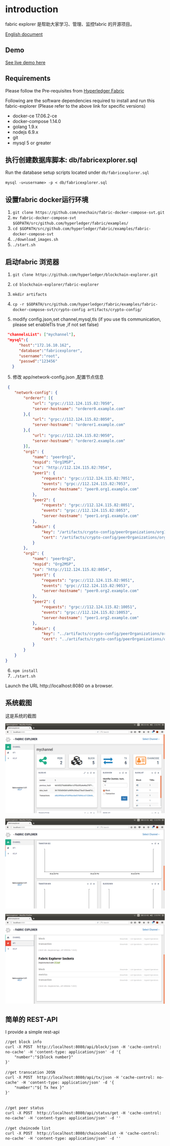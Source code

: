 # introduction

fabric explorer 是帮助大家学习、管理、监控fabric 的开源项目。

[English document](https://github.com/hyperledger/blockchain-explorer/blob/master/fabric-explorer/README.md)

## Demo
[See live demo here](http://112.124.115.82:8800/)


## Requirements

Please follow the Pre-requisites from [Hyperledger Fabric](http://hyperledger-fabric.readthedocs.io/en/latest/prereqs.html)

Following are the software dependencies required to install and run this fabric-explorer (Please refer to the above link for specific versions)
* docker-ce 17.06.2-ce
* docker-compose 1.14.0
* golang 1.9.x
* nodejs 6.9.x
* git
* mysql 5 or greater

## 执行创建数据库脚本: db/fabricexplorer.sql

Run the database setup scripts located under `db/fabricexplorer.sql`

`mysql -u<username> -p < db/fabricexplorer.sql`


## 设置fabric docker运行环境

1. `git clone https://github.com/onechain/fabric-docker-compose-svt.git`
2. `mv fabric-docker-compose-svt $GOPATH/src/github.com/hyperledger/fabric/examples/`
3. `cd $GOPATH/src/github.com/hyperledger/fabric/examples/fabric-docker-compose-svt`
4. `./download_images.sh`
5. `./start.sh`


## 启动fabric 浏览器

1. `git clone https://github.com/hyperledger/blockchain-explorer.git`
2. `cd blockchain-explorer/fabric-explorer`
3. `mkdir artifacts`
4. `cp -r $GOPATH/src/github.com/hyperledger/fabric/examples/fabric-docker-compose-svt/crypto-config artifacts/crypto-config/`

5. modify config.json,set channel,mysql,tls (if you use tls communication, please set  enableTls  true ,if not set false) 
```json
 "channelsList": ["mychannel"],
 "mysql":{
      "host":"172.16.10.162",
      "database":"fabricexplorer",
      "username":"root",
      "passwd":"123456"
   }
```

5. 修改 app/network-config.json ,配置节点信息

```json
 {
	"network-config": {
		"orderer": [{
			"url": "grpc://112.124.115.82:7050",
			"server-hostname": "orderer0.example.com"
		},{
			"url": "grpc://112.124.115.82:8050",
			"server-hostname": "orderer1.example.com"
		},{
			"url": "grpc://112.124.115.82:9050",
			"server-hostname": "orderer2.example.com"
		}],
		"org1": {
			"name": "peerOrg1",
			"mspid": "Org1MSP",
			"ca": "http://112.124.115.82:7054",
			"peer1": {
				"requests": "grpc://112.124.115.82:7051",
				"events": "grpc://112.124.115.82:7053",
				"server-hostname": "peer0.org1.example.com"
			},
			"peer2": {
				"requests": "grpc://112.124.115.82:8051",
				"events": "grpc://112.124.115.82:8053",
				"server-hostname": "peer1.org1.example.com"
			},
			"admin": {
				"key": "/artifacts/crypto-config/peerOrganizations/org1.example.com/users/Admin@org1.example.com/msp/keystore",
				"cert": "/artifacts/crypto-config/peerOrganizations/org1.example.com/users/Admin@org1.example.com/msp/signcerts"
			}
		},
		"org2": {
			"name": "peerOrg2",
			"mspid": "Org2MSP",
			"ca": "http://112.124.115.82:8054",
			"peer1": {
				"requests": "grpc://112.124.115.82:9051",
				"events": "grpc://112.124.115.82:9053",
				"server-hostname": "peer0.org2.example.com"
			},
			"peer2": {
				"requests": "grpc://112.124.115.82:10051",
				"events": "grpc://112.124.115.82:10053",
				"server-hostname": "peer1.org2.example.com"
			},
			"admin": {
				"key": "../artifacts/crypto-config/peerOrganizations/org2.example.com/users/Admin@org2.example.com/msp/keystore/5681d5bed252077272137ebbcd141616229862fa4deeedbb9c1cb515e95ed82d_sk",
				"cert": "../artifacts/crypto-config/peerOrganizations/org2.example.com/users/Admin@org2.example.com/msp/signcerts/Admin@org2.example.com-cert.pem"
			}
		}
	}
}
```

6. `npm install`
7. `./start.sh`

Launch the URL http://localhost:8080 on a browser.

## 系统截图

这是系统的截图

![Fabric Explorer](https://github.com/xspeedcruiser/explorer-images/raw/master/blockchain-exp1.png)

![Fabric Explorer](https://github.com/xspeedcruiser/explorer-images/raw/master/blockchain-exp.png)

![Fabric Explorer](https://github.com/xspeedcruiser/explorer-images/raw/master/blockchain-exp3.png)


## 简单的 REST-API

I provide a simple rest-api

```
//get block info
curl -X POST  http://localhost:8080/api/block/json -H 'cache-control: no-cache' -H 'content-type: application/json' -d '{
    "number":"${block number}"
}'

//get transcation JOSN
curl -X POST  http://localhost:8080/api/tx/json -H 'cache-control: no-cache' -H 'content-type: application/json' -d '{
    "number":"${ Tx hex }"
}'


//get peer status
curl -X POST  http://localhost:8080/api/status/get -H 'cache-control: no-cache' -H 'content-type: application/json' -d ''

//get chaincode list
curl -X POST  http://localhost:8080/chaincodelist -H 'cache-control: no-cache' -H 'content-type: application/json' -d ''

```
